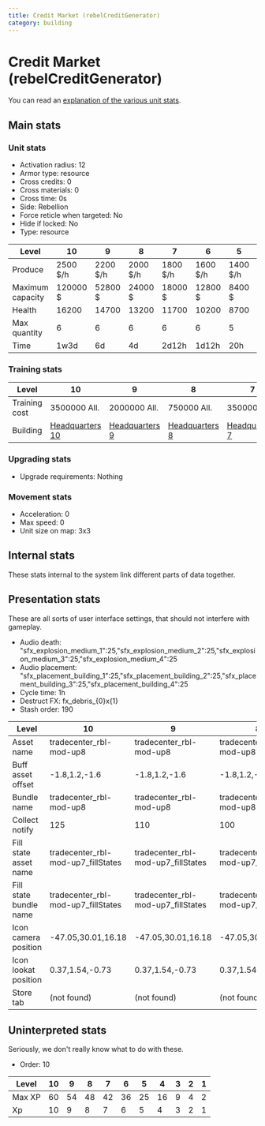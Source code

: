 ```yaml
---
title: Credit Market (rebelCreditGenerator)
category: building
---
```


# Credit Market (rebelCreditGenerator)

You can read an [explanation  of the various unit stats](unitexplained.md).

## Main stats

### Unit stats

  * Activation radius: 12
  * Armor type: resource
  * Cross credits: 0
  * Cross materials: 0
  * Cross time: 0s
  * Side: Rebellion
  * Force reticle when targeted: No
  * Hide if locked: No
  * Type: resource

|Level           |10      |9       |8       |7       |6       |5       |4       |3      |2      |1      |
|----------------|--------|--------|--------|--------|--------|--------|--------|-------|-------|-------|
|Produce         |2500 $/h|2200 $/h|2000 $/h|1800 $/h|1600 $/h|1400 $/h|1200 $/h|700 $/h|500 $/h|200 $/h|
|Maximum capacity|120000 $|52800 $ |24000 $ |18000 $ |12800 $ |8400 $  |6000 $  |2800 $ |1500 $ |400 $  |
|Health          |16200   |14700   |13200   |11700   |10200   |8700    |7200    |5400   |4500   |3000   |
|Max quantity    |6       |6       |6       |6       |6       |5       |4       |3      |2      |2      |
|Time            |1w3d    |6d      |4d      |2d12h   |1d12h   |20h     |12h     |2h     |30m    |1m     |


### Training stats

|Level        |10                             |9                             |8                             |7                             |6                             |5                             |4                             |3                             |2                             |1                             |
|-------------|-------------------------------|------------------------------|------------------------------|------------------------------|------------------------------|------------------------------|------------------------------|------------------------------|------------------------------|------------------------------|
|Training cost|3500000 All.                   |2000000 All.                  |750000 All.                   |350000 All.                   |175000 All.                   |60000 All.                    |30000 All.                    |10000 All.                    |1500 All.                     |750 All.                      |
|Building     |[Headquarters 10](rebelHQ.html)|[Headquarters 9](rebelHQ.html)|[Headquarters 8](rebelHQ.html)|[Headquarters 7](rebelHQ.html)|[Headquarters 6](rebelHQ.html)|[Headquarters 5](rebelHQ.html)|[Headquarters 4](rebelHQ.html)|[Headquarters 3](rebelHQ.html)|[Headquarters 2](rebelHQ.html)|[Headquarters 1](rebelHQ.html)|


### Upgrading stats

  * Upgrade requirements: Nothing

### Movement stats

  * Acceleration: 0
  * Max speed: 0
  * Unit size on map: 3x3

## Internal stats

These stats internal to the system link different parts of data together.


## Presentation stats

These are all sorts of user interface settings, that should not interfere with gameplay.

  * Audio death: "sfx_explosion_medium_1":25,"sfx_explosion_medium_2":25,"sfx_explosion_medium_3":25,"sfx_explosion_medium_4":25
  * Audio placement: "sfx_placement_building_1":25,"sfx_placement_building_2":25,"sfx_placement_building_3":25,"sfx_placement_building_4":25
  * Cycle time: 1h
  * Destruct FX: fx_debris_{0}x{1}
  * Stash order: 190

|Level                 |10                                |9                                 |8                                 |7                                 |6                                 |5                                 |4                                 |3                                 |2                                 |1                                 |
|----------------------|----------------------------------|----------------------------------|----------------------------------|----------------------------------|----------------------------------|----------------------------------|----------------------------------|----------------------------------|----------------------------------|----------------------------------|
|Asset name            |tradecenter_rbl-mod-up8           |tradecenter_rbl-mod-up8           |tradecenter_rbl-mod-up8           |tradecenter_rbl-mod-up7           |tradecenter_rbl-mod-up6           |tradecenter_rbl-mod-up5           |tradecenter_rbl-mod-up4           |tradecenter_rbl-mod-up3           |tradecenter_rbl-mod-up2           |tradecenter_rbl-mod-up1           |
|Buff asset offset     |-1.8,1.2,-1.6                     |-1.8,1.2,-1.6                     |-1.8,1.2,-1.6                     |-1.8,1.2,-1.6                     |-1.2,1.8,-1.2                     |-1.2,1.8,-1.2                     |-1.2,1.8,-1.2                     |-0.6,1.4,-0.6                     |-0.6,1,-0.6                       |-0.6,1,-0.6                       |
|Bundle name           |tradecenter_rbl-mod-up8           |tradecenter_rbl-mod-up8           |tradecenter_rbl-mod-up8           |tradecenter_rbl-mod-up7           |tradecenter_rbl-mod-up6           |tradecenter_rbl-mod-up5           |tradecenter_rbl-mod-up4           |tradecenter_rbl-mod-up3           |tradecenter_rbl-mod-up2           |tradecenter_rbl-mod-up1           |
|Collect notify        |125                               |110                               |100                               |90                                |80                                |70                                |60                                |35                                |25                                |10                                |
|Fill state asset name |tradecenter_rbl-mod-up7_fillStates|tradecenter_rbl-mod-up7_fillStates|tradecenter_rbl-mod-up7_fillStates|tradecenter_rbl-mod-up7_fillStates|tradecenter_rbl-mod-up6_fillStates|tradecenter_rbl-mod-up5_fillStates|tradecenter_rbl-mod-up4_fillStates|tradecenter_rbl-mod-up3_fillStates|tradecenter_rbl-mod-up2_fillStates|tradecenter_rbl-mod-up1_fillStates|
|Fill state bundle name|tradecenter_rbl-mod-up7_fillStates|tradecenter_rbl-mod-up7_fillStates|tradecenter_rbl-mod-up7_fillStates|tradecenter_rbl-mod-up7_fillStates|tradecenter_rbl-mod-up6_fillStates|tradecenter_rbl-mod-up5_fillStates|tradecenter_rbl-mod-up4_fillStates|tradecenter_rbl-mod-up3_fillStates|tradecenter_rbl-mod-up2_fillStates|tradecenter_rbl-mod-up1_fillStates|
|Icon camera position  |-47.05,30.01,16.18                |-47.05,30.01,16.18                |-47.05,30.01,16.18                |-44.52,31.83,19.62                |-41.78,30.16,18.87                |-41.78,30.16,18.87                |-41.78,30.16,18.87                |-37.88,27.43,16.68                |-37.88,27.43,16.68                |-37.88,27.43,16.68                |
|Icon lookat position  |0.37,1.54,-0.73                   |0.37,1.54,-0.73                   |0.37,1.54,-0.73                   |0.57,1.54,-0.46                   |0.68,1.63,-0.05                   |0.68,1.63,-0.05                   |0.68,1.63,-0.05                   |0.52,1.62,-0.41                   |0.52,1.62,-0.41                   |0.52,1.62,-0.41                   |
|Store tab             |(not found)                       |(not found)                       |(not found)                       |(not found)                       |(not found)                       |(not found)                       |(not found)                       |(not found)                       |(not found)                       |resources                         |


## Uninterpreted stats

Seriously, we don't really know what to do with these.

  * Order: 10

|Level |10|9 |8 |7 |6 |5 |4 |3|2|1|
|------|--|--|--|--|--|--|--|-|-|-|
|Max XP|60|54|48|42|36|25|16|9|4|2|
|Xp    |10|9 |8 |7 |6 |5 |4 |3|2|1|


